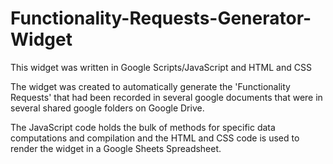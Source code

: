 # Functionality-Requests-Generator-Widget

This widget was written in Google Scripts/JavaScript and HTML and CSS

The widget was created to automatically generate the 'Functionality Requests' that had been recorded in several google documents that 
were in several shared google folders on Google Drive. 

The JavaScript code holds the bulk of methods for specific data computations and compilation and the HTML and CSS code is used to render 
the widget in a Google Sheets Spreadsheet.
